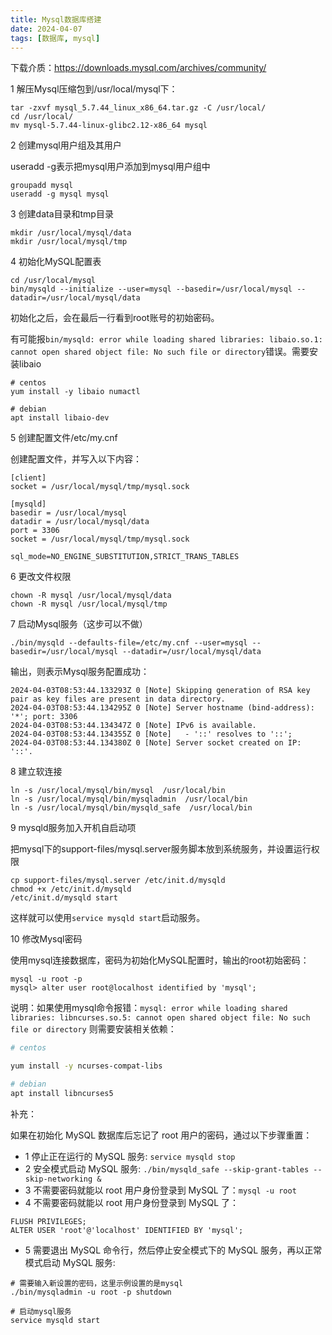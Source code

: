 ```yaml
---
title: Mysql数据库搭建
date: 2024-04-07
tags: [数据库, mysql]
---
```



下载介质：https://downloads.mysql.com/archives/community/



1 解压Mysql压缩包到/usr/local/mysql下：

```
tar -zxvf mysql_5.7.44_linux_x86_64.tar.gz -C /usr/local/
cd /usr/local/
mv mysql-5.7.44-linux-glibc2.12-x86_64 mysql
```

2 创建mysql用户组及其用户

useradd -g表示把mysql用户添加到mysql用户组中



```
groupadd mysql
useradd -g mysql mysql
```

3 创建data目录和tmp目录

```
mkdir /usr/local/mysql/data
mkdir /usr/local/mysql/tmp
```

4 初始化MySQL配置表

```
cd /usr/local/mysql
bin/mysqld --initialize --user=mysql --basedir=/usr/local/mysql --datadir=/usr/local/mysql/data  
```

初始化之后，会在最后一行看到root账号的初始密码。

有可能报`bin/mysqld: error while loading shared libraries: libaio.so.1: cannot open shared object file: No such file or directory`错误。需要安装libaio

```
# centos
yum install -y libaio numactl

# debian
apt install libaio-dev
```

5 创建配置文件/etc/my.cnf

创建配置文件，并写入以下内容：

```
[client]
socket = /usr/local/mysql/tmp/mysql.sock

[mysqld]
basedir = /usr/local/mysql
datadir = /usr/local/mysql/data
port = 3306
socket = /usr/local/mysql/tmp/mysql.sock

sql_mode=NO_ENGINE_SUBSTITUTION,STRICT_TRANS_TABLES
```

6 更改文件权限

```
chown -R mysql /usr/local/mysql/data
chown -R mysql /usr/local/mysql/tmp
```

7 启动Mysql服务（这步可以不做）

```
./bin/mysqld --defaults-file=/etc/my.cnf --user=mysql --basedir=/usr/local/mysql --datadir=/usr/local/mysql/data
```

输出，则表示Mysql服务配置成功：


<!-- more -->


```
2024-04-03T08:53:44.133293Z 0 [Note] Skipping generation of RSA key pair as key files are present in data directory.
2024-04-03T08:53:44.134295Z 0 [Note] Server hostname (bind-address): '*'; port: 3306
2024-04-03T08:53:44.134347Z 0 [Note] IPv6 is available.
2024-04-03T08:53:44.134355Z 0 [Note]   - '::' resolves to '::';
2024-04-03T08:53:44.134380Z 0 [Note] Server socket created on IP: '::'.
```

8 建立软连接

```
ln -s /usr/local/mysql/bin/mysql  /usr/local/bin
ln -s /usr/local/mysql/bin/mysqladmin  /usr/local/bin
ln -s /usr/local/mysql/bin/mysqld_safe  /usr/local/bin
```

9 mysqld服务加入开机自启动项

把mysql下的support-files/mysql.server服务脚本放到系统服务，并设置运行权限

```
cp support-files/mysql.server /etc/init.d/mysqld
chmod +x /etc/init.d/mysqld
/etc/init.d/mysqld start
```

这样就可以使用`service mysqld start`启动服务。

10 修改Mysql密码

使用mysql连接数据库，密码为初始化MySQL配置时，输出的root初始密码：

```
mysql -u root -p
mysql> alter user root@localhost identified by 'mysql';
```

说明：如果使用mysql命令报错：`mysql: error while loading shared libraries: libncurses.so.5: cannot open shared object file: No such file or directory` 则需要安装相关依赖：



```bash
# centos

yum install -y ncurses-compat-libs

# debian
apt install libncurses5
```



补充：

如果在初始化 MySQL 数据库后忘记了 root 用户的密码，通过以下步骤重置：



- 1 停止正在运行的 MySQL 服务: `service mysqld stop`
- 2 安全模式启动 MySQL 服务: `./bin/mysqld_safe --skip-grant-tables --skip-networking &`
- 3 不需要密码就能以 root 用户身份登录到 MySQL 了：`mysql -u root `
- 4 不需要密码就能以 root 用户身份登录到 MySQL 了：

```
FLUSH PRIVILEGES;
ALTER USER 'root'@'localhost' IDENTIFIED BY 'mysql';
```

- 5 需要退出 MySQL 命令行，然后停止安全模式下的 MySQL 服务，再以正常模式启动 MySQL 服务:

```
# 需要输入新设置的密码，这里示例设置的是mysql
./bin/mysqladmin -u root -p shutdown

# 启动mysql服务
service mysqld start
```
